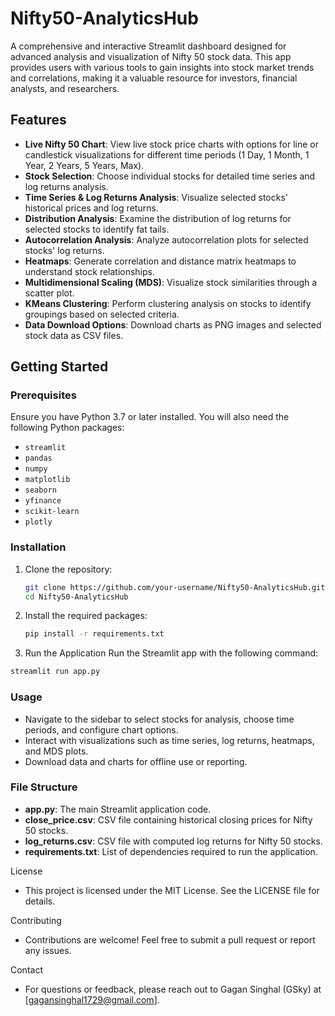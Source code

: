 # Nifty50-AnalyticsHub

A comprehensive and interactive Streamlit dashboard designed for advanced analysis and visualization of Nifty 50 stock data. This app provides users with various tools to gain insights into stock market trends and correlations, making it a valuable resource for investors, financial analysts, and researchers.

## Features

- **Live Nifty 50 Chart**: View live stock price charts with options for line or candlestick visualizations for different time periods (1 Day, 1 Month, 1 Year, 2 Years, 5 Years, Max).
- **Stock Selection**: Choose individual stocks for detailed time series and log returns analysis.
- **Time Series & Log Returns Analysis**: Visualize selected stocks' historical prices and log returns.
- **Distribution Analysis**: Examine the distribution of log returns for selected stocks to identify fat tails.
- **Autocorrelation Analysis**: Analyze autocorrelation plots for selected stocks' log returns.
- **Heatmaps**: Generate correlation and distance matrix heatmaps to understand stock relationships.
- **Multidimensional Scaling (MDS)**: Visualize stock similarities through a scatter plot.
- **KMeans Clustering**: Perform clustering analysis on stocks to identify groupings based on selected criteria.
- **Data Download Options**: Download charts as PNG images and selected stock data as CSV files.

## Getting Started

### Prerequisites

Ensure you have Python 3.7 or later installed. You will also need the following Python packages:

- `streamlit`
- `pandas`
- `numpy`
- `matplotlib`
- `seaborn`
- `yfinance`
- `scikit-learn`
- `plotly`

### Installation

1. Clone the repository:
   ```bash
   git clone https://github.com/your-username/Nifty50-AnalyticsHub.git
   cd Nifty50-AnalyticsHub

2. Install the required packages:
   ```bash
   pip install -r requirements.txt

3. Run the Application
  Run the Streamlit app with the following command:
  ```bash
  streamlit run app.py
  ```

### Usage
- Navigate to the sidebar to select stocks for analysis, choose time periods, and configure chart options.
- Interact with visualizations such as time series, log returns, heatmaps, and MDS plots.
- Download data and charts for offline use or reporting.

### File Structure
- **app.py**: The main Streamlit application code.
- **close_price.csv**: CSV file containing historical closing prices for Nifty 50 stocks.
- **log_returns.csv**: CSV file with computed log returns for Nifty 50 stocks.
- **requirements.txt**: List of dependencies required to run the application.

License
- This project is licensed under the MIT License. See the LICENSE file for details.

Contributing
- Contributions are welcome! Feel free to submit a pull request or report any issues.

Contact
- For questions or feedback, please reach out to Gagan Singhal (GSky) at [gagansinghal1729@gmail.com].
